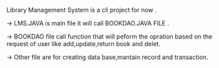 Library Management System  is a cli project for now  .


-> LMS.JAVA is main file it will call BOOKDAO.JAVA FILE .

-> BOOKDAO file call function that will peform the opration based on the request of user like add,update,return book and delet.

-> Other file are for creating data base,mantain record and transaction.
